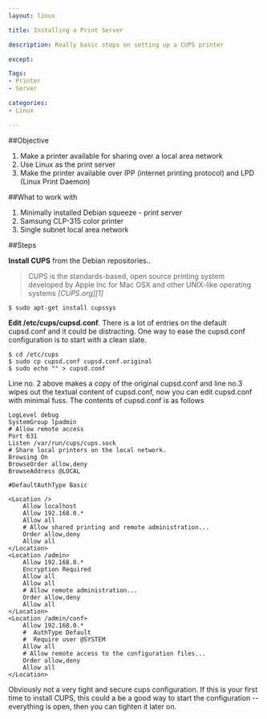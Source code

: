 ```yaml
---
layout: linux

title: Installing a Print Server

description: Really basic steps on setting up a CUPS printer

except:

Tags:
- Printer
- Server

categories:
- Linux

---
```




##Objective

1. Make a printer available for sharing over a local area network
2. Use Linux as the print server
3. Make the printer available over IPP (internet printing protocol) and LPD (Linux Print Daemon)

##What to work with

1. Minimally installed Debian squeeze - print server
2. Samsung CLP-315 color printer
3. Single subnet local area network

##Steps

**Install CUPS** from the Debian repositories.. 

> CUPS is the standards-based, open source printing system developed by Apple Inc for Mac OSX and other UNIX-like operating systems
> <cite>[CUPS.org][1]</cite>

    $ sudo apt-get install cupssys

**Edit /etc/cups/cupsd.conf**. There is a lot of entries on the default cupsd.conf and it could be distracting. One way to ease the cupsd.conf configuration is to start with a clean slate.

    $ cd /etc/cups
    $ sudo cp cupsd.conf cupsd.conf.original
    $ sudo echo "" > cupsd.conf 

Line no. 2 above makes a copy of the original cupsd.conf and line no.3 wipes out the textual content of cupsd.conf, now you can edit cupsd.conf with minimal fuss. The contents of cupsd.conf is as follows


    LogLevel debug
    SystemGroup lpadmin
    # Allow remote access
    Port 631
    Listen /var/run/cups/cups.sock
    # Share local printers on the local network.
    Browsing On
    BrowseOrder allow,deny
    BrowseAddress @LOCAL

    #DefaultAuthType Basic

    <Location />
        Allow localhost
        Allow 192.168.0.*
        Allow all
        # Allow shared printing and remote administration...
        Order allow,deny
        Allow all
    </Location>
    <Location /admin>
        Allow 192.168.0.*
        Encryption Required
        Allow all
        Allow all
        # Allow remote administration...
        Order allow,deny
        Allow all
    </Location>
    <Location /admin/conf>
        Allow 192.168.0.*
        #  AuthType Default
        #  Require user @SYSTEM
        Allow all
        # Allow remote access to the configuration files...
        Order allow,deny
        Allow all
    </Location>

Obviously not a very tight and secure cups configuration. If this is your first time to install CUPS, this could a be a good way to start the configuration -- everything is open, then you can tighten it later on.  


